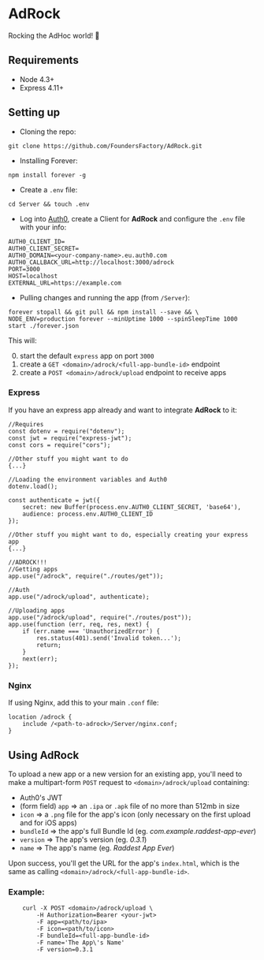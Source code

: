 # AdRock

Rocking the AdHoc world! 🤘

## Requirements

* Node 4.3+
* Express 4.11+

## Setting up

* Cloning the repo:

`git clone https://github.com/FoundersFactory/AdRock.git`
* Installing Forever:

`npm install forever -g`
* Create a `.env` file:

`cd Server && touch .env`
* Log into [Auth0](https://www.auth0.com), create a Client for **AdRock** and configure the `.env` file with your info:

```
AUTH0_CLIENT_ID= 
AUTH0_CLIENT_SECRET= 
AUTH0_DOMAIN=<your-company-name>.eu.auth0.com 
AUTH0_CALLBACK_URL=http://localhost:3000/adrock
PORT=3000
HOST=localhost
EXTERNAL_URL=https://example.com
```

* Pulling changes and running the app (from `/Server`):

```
forever stopall && git pull && npm install --save && \
NODE_ENV=production forever --minUptime 1000 --spinSleepTime 1000 start ./forever.json
```

This will:

0. start the default `express` app on port `3000`
0. create a `GET <domain>/adrock/<full-app-bundle-id>` endpoint
0. create a `POST <domain>/adrock/upload` endpoint to receive apps

### Express

If you have an express app already and want to integrate **AdRock** to it:

```
//Requires
const dotenv = require("dotenv");
const jwt = require("express-jwt");
const cors = require("cors");

//Other stuff you might want to do
{...}

//Loading the environment variables and Auth0
dotenv.load();

const authenticate = jwt({
	secret: new Buffer(process.env.AUTH0_CLIENT_SECRET, 'base64'),
	audience: process.env.AUTH0_CLIENT_ID
});

//Other stuff you might want to do, especially creating your express app
{...}

//ADROCK!!!
//Getting apps
app.use("/adrock", require("./routes/get"));

//Auth
app.use("/adrock/upload", authenticate);

//Uploading apps
app.use("/adrock/upload", require("./routes/post"));
app.use(function (err, req, res, next) {
	if (err.name === 'UnauthorizedError') {
		res.status(401).send('Invalid token...');
		return;
	}
	next(err);
});
```

### Nginx

If using Nginx, add this to your main `.conf` file:

```
location /adrock {
	include	/<path-to-adrock>/Server/nginx.conf;
}
```

## Using AdRock

To upload a new app or a new version for an existing app, you'll need to make a multipart-form `POST` request to `<domain>/adrock/upload` containing:

* Auth0's JWT
* (form field) `app` => an `.ipa` or `.apk` file of no more than 512mb in size
* `icon` => a `.png` file for the app's icon (only necessary on the first upload and for iOS apps)
* `bundleId` => the app's full Bundle Id (eg. _com.example.raddest-app-ever_)
* `version` => The app's version (eg. _0.3.1_)
* `name` => The app's name (eg. _Raddest App Ever_)

Upon success, you'll get the URL for the app's `index.html`, which is the same as calling `<domain>/adrock/<full-app-bundle-id>`.

### Example:

```
	curl -X POST <domain>/adrock/upload \
		-H Authorization=Bearer <your-jwt>
		-F app=<path/to/ipa>
		-F icon=<path/to/icon>
		-F bundleId=<full-app-bundle-id>
		-F name='The App\'s Name'
		-F version=0.3.1
```
